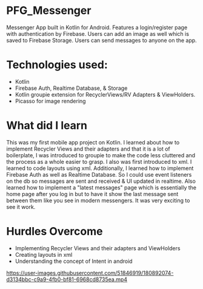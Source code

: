# PFG_Messenger
Messenger App built in Kotlin for Android. Features a login/register page with authentication by Firebase. Users can add an image as well which is
saved to Firebase Storage. Users can send messages to anyone on the app. 
  

# Technologies used:
 * Kotlin
 * Firebase Auth, Realtime Database, & Storage
 * Kotlin groupie extension for RecyclerViews/RV Adapters & ViewHolders.
 * Picasso for image rendering
 
# What did I learn
This was my first mobile app project on Kotlin. I learned about how to implement Recycler Views and their adapters and that it is a lot of boilerplate,
I was introduced to groupie to make the code less cluttered and the process as a whole easier to grasp. I also was first introduced to xml. 
I learned to code layouts using xml. Additionally, I learned how to implement Firebase Auth as well as Realtime Database. So I could use event
listeners on the db so messages are sent and received & UI updated in realtime. Also learned how to implement a "latest messages" page which is
essentially the home page after you log in but to have it show the last message sent between them like you see in modern messengers.
It was very exciting to see it work.

  
# Hurdles Overcome
 * Implementing Recycler Views and their adapters and ViewHolders
 * Creating layouts in xml
 * Understanding the concept of Intent in android
    

https://user-images.githubusercontent.com/51846919/180892074-d3134bbc-c9a9-4fb0-bf81-6968cd8735ea.mp4


